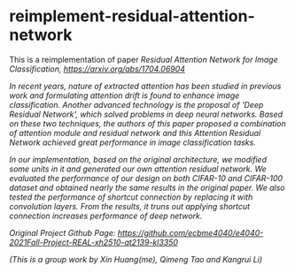 # reimplement-residual-attention-network

This is a reimplementation of paper <em>Residual Attention Network for Image Classification<em>, https://arxiv.org/abs/1704.06904

In recent years, nature of extracted attention has been studied in previous work and formulating attention drift is found to enhance image classification. Another advanced technology is the proposal of 'Deep Residual Network', which solved problems in deep neural networks. Based on these two techniques, the authors of this paper proposed a combination of attention module and residual network and this Attention Residual Network achieved great performance in image classification tasks.

In our implementation, based on the original architecture, we modified some units in it and generated our own attention residual network. We evaluated the performance of our design on both CIFAR-10 and CIFAR-100 dataset and obtained nearly the same results in the original paper. We also tested the performance of shortcut connection by replacing it with convolution layers. From the results, it truns out applying shortcut connection increases performance of deep network.

Original Project Github Page: https://github.com/ecbme4040/e4040-2021Fall-Project-REAL-xh2510-qt2139-kl3350

(This is a group work by Xin Huang(me), Qimeng Tao and Kangrui Li)
